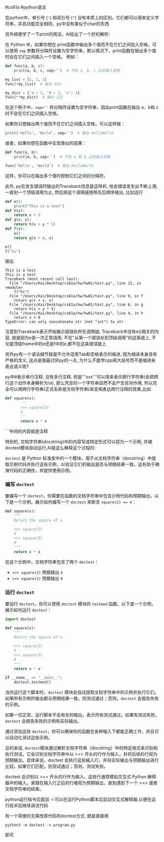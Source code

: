 #cs61a #python语法 

在python中，单引号 (`'`) 和双引号 (`"`) 没有本质上的区别。它们都可以用来定义字符串，并且功能完全相同，py中没有类似于char的东西

另外顺便学了一下print的用法，AI给出了一个好的解析:

在 Python 中，如果你想在 print函数中输出多个值而不在它们之间加入空格，可以使用 `sep` 参数将分隔符设置为空字符串。默认情况下，print函数在输出多个值时会在它们之间插入一个空格。
例如：

```python
def func(a, b, c):
    print(a, b, c, sep='')  # 不在 a, b, c 之间插入空格

my_list = [1, 2, 3]
func(*my_list)  # 输出 123

my_dict = {'a': 1, 'b': 2, 'c': 3}
func(**my_dict)  # 输出 123
```

在这个例子中，`sep=''` 将分隔符设置为空字符串，因此print函数在输出 a、b和 c时不会在它们之间插入空格。

如果你只想输出两个值而不在它们之间插入空格，可以这样做：

```python
print('Hello', 'World', sep='')  # 输出 HelloWorld
```

或者，如果你想在函数中实现类似的效果：

```python
def func(a, b):
    print(a, b, sep='')  # 不在 a 和 b 之间插入空格

func('Hello', 'World')  # 输出 HelloWorld
```

这样，你可以在输出多个值时控制它们之间的分隔符。


此外, py在发生错误时输出的Traceback信息是这样的, 他会错误发生出不断上溯, 一直到一个顶级调用为止, 然后把这个调用链按照先后顺序输出, 比如运行
```python
def e():
	print("This is a test")
def h(x):
	return x + 0
def g(x, y):
	return h(x + y * 5)
def f(x):
    e()
    return g(x + x, x)

e()
f("hi")

```
输出
```
This is a test
This is a test
Traceback (most recent call last):
  File "/Users/Kai/Desktop/cs61a/hw/hw01/test.py", line 12, in <module>
    f("hi")
  File "/Users/Kai/Desktop/cs61a/hw/hw01/test.py", line 9, in f
    return g(x + x, x)
  File "/Users/Kai/Desktop/cs61a/hw/hw01/test.py", line 6, in g
    return h(x + y * 5)
  File "/Users/Kai/Desktop/cs61a/hw/hw01/test.py", line 4, in h
    return x + 0
TypeError: can only concatenate str (not "int") to str
```
注意到Traceback表示开始展示报错处所在调用链, Traceback中没有e()相关的内容, 就是因为e是一次正常调用, 不在"从第一个错误处到顶级调用"的这条链上, 不论是顶级frame中的e还是f中的e,都不在这条错误链上

另外py有一个语法细节就是不允许混用Tab和空格表示的缩进, 因为缩进本身具有严格的含义, 这点是我最讨厌py的一点, 为什么不能学cpp用大括号而不是缩进来表达语义呢?

py中#表示单行注释, 没有多行注释, 但是'''xxx'''可以用来表示跨行字符串(会把跨行这个动作本身解析为\n), 那么凭空的一个字符串自然不会产生任何作用, 所以完全可以用跨行字符串(正式名称是文档字符串)来变相表达跨行注释的效果,比如
```python
def square(x):
       '''
       >>> square(2)
       4
       '''
       return x * x
```
\`\`\`中间的内容就是注释

特别的, 文档字符串(docstring)中的内容写成特定形式可以视为一个示例, 并被doctest模块自动运行,AI是这么解释这个过程的:

`doctest` 是 Python 标准库中的一个模块，用于从文档字符串（docstring）中提取示例代码并执行这些示例，以验证它们的输出是否与预期结果一致。这有助于确保代码的正确性，并提供使用示例。
### 编写 `doctest`
要编写一个 `doctest`，你需要在函数的文档字符串中包含示例代码和预期输出。以下是一个示例，展示如何编写一个 `doctest` 来断言 `square(2) == 4`：

```python
def square(x):
    """
    Return the square of x.

    >>> square(2)
    4
    >>> square(3)
    9
    """
    return x * x
```

在这个示例中，文档字符串包含了两个 `doctest`：
- `>>> square(2)` 预期输出 `4`
- `>>> square(3)` 预期输出 `9`

### 运行 `doctest`
要运行 `doctest`，你可以使用 `doctest` 模块的 `testmod` 函数。以下是一个示例，展示如何运行 `doctest`：

```python
import doctest

def square(x):
    """
    Return the square of x.

    >>> square(2)
    4
    >>> square(3)
    9
    """
    return x * x

if __name__ == "__main__":
    doctest.testmod()
```

当你运行这个脚本时，`doctest` 模块会自动提取文档字符串中的示例并执行它们。如果所有示例的输出都与预期结果一致，则测试通过；否则，`doctest` 会报告失败的示例。

如果一切正常，运行脚本不会有任何输出，表示所有测试通过。如果有测试失败，`doctest` 会报告失败的示例和实际输出。

通过添加这些 `doctest`，你可以确保你的函数在各种输入下都能正确工作，并且可以自动化测试这些示例。

总的来说,  `doctest`模块通过解析文档字符串（docstring）中的特定格式来识别和执行测试。它会识别文档字符串中以 >>> 开头的行作为输入，并将后续的行视为预期输出。具体来说，doctest 会执行这些输入行，并将实际输出与预期输出进行比较。如果它们匹配，则测试通过；否则，测试失败。

doctest 会识别以 >>> 开头的行作为输入。这些行通常模拟交互式 Python 解释器中的输入。紧跟在输入行之后的行被视为预期输出，直到遇到下一个 >>> 或者文档字符串的结束。

python运行指令后面加 -i 可以在运行Python脚本后启动交互式解释器,以便在运行技术后继续调试代码

有一个简便的无需改原代码的doctest方式, 就是直接用
```
python3 -m doctest -v program.py
```
即可